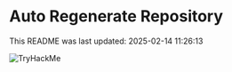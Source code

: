 # Auto Regenerate Repository

This README was last updated: 2025-02-14 11:26:13

 ![TryHackMe](https://tryhackme.com/badge/533634)